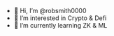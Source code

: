 - 👋 Hi, I’m @robsmith0000
- 👀 I’m interested in Crypto & Defi
- 🌱 I’m currently learning ZK & ML

<!---
robsmith0000/robsmith0000 is a ✨ special ✨ repository because its `README.md` (this file) appears on your GitHub profile.
You can click the Preview link to take a look at your changes.
--->
